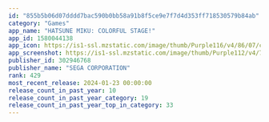 ```yaml
---
id: "855b5b06d07dddd7bac590b0bb58a91b8f5ce9e7f7d4d353ff718530579b84ab"
category: "Games"
app_name: "HATSUNE MIKU: COLORFUL STAGE!"
app_id: 1580044138
app_icon: https://is1-ssl.mzstatic.com/image/thumb/Purple116/v4/86/07/c6/8607c6d9-8ef1-89d3-e35f-383dfa106b12/AppIcon-0-0-1x_U007emarketing-0-0-0-7-0-0-sRGB-0-0-0-GLES2_U002c0-512MB-85-220-0-0.png/1024x1024bb.png
app_screenshot: https://is1-ssl.mzstatic.com/image/thumb/Purple112/v4/79/eb/89/79eb89f0-2bdb-f6aa-cdd3-ee2dc65898e4/828738ea-705d-41f2-8df7-f7d656e062ee_function_IOS_2688x1242_A.jpg/2688x1242bb.png
publisher_id: 302946768
publisher_name: "SEGA CORPORATION"
rank: 429
most_recent_release: 2024-01-23 00:00:00
release_count_in_past_year: 10
release_count_in_past_year_category: 19
release_count_in_past_year_top_in_category: 33
---
```

